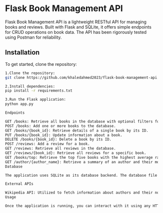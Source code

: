 # Flask Book Management API

Flask Book Management API is a lightweight RESTful API for managing books and reviews. Built with Flask and SQLite, it offers simple endpoints for CRUD operations on book data. The API has been rigorously tested using Postman for reliability.

## Installation

To get started, clone the repository:

```bash
1.Clone the repository:
git clone https://github.com/khaledahmed2023/flask-book-management-api.git](https://github.com/Realmadridcr7123/Flask-Book-API/)

2.Install dependencies:
pip install -r requirements.txt

3.Run the Flask application:
python app.py

Endpoints

GET /books: Retrieve all books in the database with optional filters for title, author, and genre.
POST /books: Add one or more books to the database.
GET /books/{book_id}: Retrieve details of a single book by its ID.
PUT /books/{book_id}: Update information about a book.
DELETE /books/{book_id}: Delete a book by its ID.
POST /reviews: Add a review for a book.
GET /reviews: Retrieve all reviews in the database.
GET /reviews/{book_id}: Retrieve all reviews for a specific book.
GET /books/top: Retrieve the top five books with the highest average ratings.
GET /author/{author_name}: Retrieve a summary of an author and their most famous works using external APIs.
Database

The application uses SQLite as its database backend. The database file is books.db, which stores information about books and reviews.

External APIs

Wikipedia API: Utilized to fetch information about authors and their notable works.
Usage

Once the application is running, you can interact with it using any HTTP client (e.g., cURL, Postman). Here's an example:


